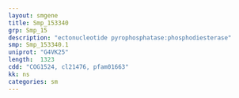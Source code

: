 ```yaml
---
layout: smgene
title: Smp_153340
grp: Smp_15
description: "ectonucleotide pyrophosphatase:phosphodiesterase"
smp: Smp_153340.1
uniprot: "G4VK25"
length:  1323
cdd: "COG1524, cl21476, pfam01663"
kk: ns
categories: sm
---
```

